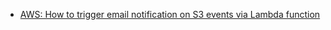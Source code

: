 * [AWS: How to trigger email notification on S3 events via Lambda function](https://www.youtube.com/watch?v=sMOc1D245SA)

